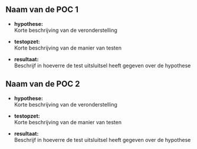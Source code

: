 Naam van de POC 1
----------------
* **hypothese:**  
Korte beschrijving van de veronderstelling

* **testopzet:**  
Korte beschrijving van de manier van testen 
 
* **resultaat:**  
Beschrijf in hoeverre de test uitsluitsel heeft gegeven 
over de hypothese


Naam van de POC 2
----------------
* **hypothese:**  
Korte beschrijving van de veronderstelling

* **testopzet:**  
Korte beschrijving van de manier van testen
 
* **resultaat:**  
Beschrijf in hoeverre de test uitsluitsel heeft gegeven 
over de hypothese